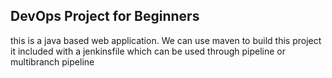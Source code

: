 ## DevOps Project for Beginners   

this is a java based web application. 
We can use maven to build this project 
it included with a jenkinsfile which can be used through pipeline or multibranch pipeline
